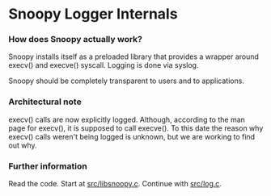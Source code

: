 # Snoopy Logger Internals



### How does Snoopy actually work?

Snoopy installs itself as a preloaded library that provides a wrapper around
execv() and execve() syscall. Logging is done via syslog.

Snoopy should be completely transparent to users and to applications.



### Architectural note

execv() calls are now explicitly logged.   Although,  according to the
man page for execv(),  it is supposed to call execve().   To this date
the reason why execv()  calls weren't being logged is unknown,  but we
are working to find out why.



### Further information

Read the code.
Start at [src/libsnoopy.c](src/libsnoopy.c).
Continue with [src/log.c](src/log.c).
